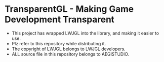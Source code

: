 # TransparentGL - Making Game Development Transparent 
- This project has wrapped LWJGL into the library, and making it easier to use.
- Plz refer to this repository while distributing it.
- The copyright of LWJGL belongs to LWJGL developers.
- ALL source file in this repository belongs to AEGISTUDIO.
